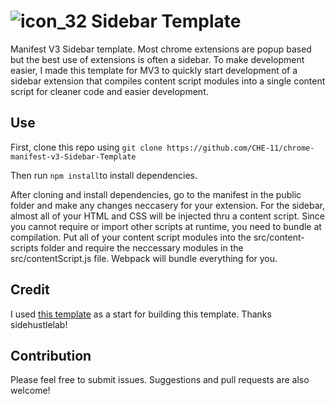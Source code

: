
# ![icon_32](https://user-images.githubusercontent.com/57516026/186784204-13ae3b03-bde1-4fe1-b08c-87b0ce3034e8.png) Sidebar Template
Manifest V3 Sidebar template. Most chrome extensions are popup based but the best use of extensions is often a sidebar. To make development easier, I made this template for MV3 to quickly start development of a sidebar extension that compiles content script modules into a single content script for cleaner code and easier development. 

## Use 
First, clone this repo using ```git clone https://github.com/CHE-11/chrome-manifest-v3-Sidebar-Template```

Then run ```npm install```to install dependencies.

After cloning and install dependencies, go to the manifest in the public folder and make any changes neccasery for your extension. For the sidebar, almost all of your HTML and CSS will be injected thru a content script. Since you cannot require or import other scripts at runtime, you need to bundle at compilation. Put all of your content script modules into the src/content-scripts folder and require the neccessary modules in the src/contentScript.js file. Webpack will bundle everything for you. 

## Credit
I used [this template](https://github.com/sidehustlelab/chrome-manifest-v3-webpack-hotreload-template) as a start for building this template. Thanks sidehustlelab!

## Contribution
Please feel free to submit issues. Suggestions and pull requests are also welcome!
